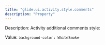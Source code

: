 ```yaml
---
title: "glide.ui.activity.style.comments"
description: "Property"
---
```


Description: Activity additional comments style:

Value: `background-color: WhiteSmoke`